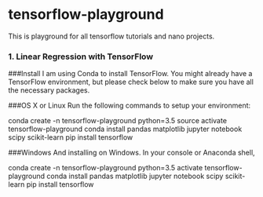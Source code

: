 # tensorflow-playground

This is playground for all tensorflow tutorials and nano projects. 

### 1. Linear Regression with TensorFlow

###Install
I am using Conda to install TensorFlow. You might already have a TensorFlow environment, but please check below to make sure you have all the necessary packages.

###OS X or Linux
Run the following commands to setup your environment:

conda create -n tensorflow-playground python=3.5
source activate tensorflow-playground
conda install pandas matplotlib jupyter notebook scipy scikit-learn
pip install tensorflow

###Windows
And installing on Windows. In your console or Anaconda shell,

conda create -n tensorflow-playground python=3.5
activate tensorflow-playground
conda install pandas matplotlib jupyter notebook scipy scikit-learn
pip install tensorflow
